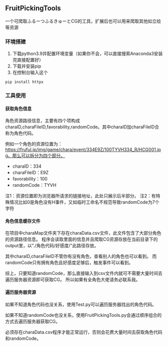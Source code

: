 ## FruitPickingTools
一个可爬取ふるーつふるきゅーとCG的工具，扩展后也可以用来爬取其他如立绘等资源
### 环境搭建
1. 下载python3.9并配置环境变量（如果你不会，可以直接搜索Anaconda3安装完直接配置好）
2. 下载并安装pip
3. 在控制台输入这个
```shell
pip install httpx
```
### 工具使用

#### 获取角色信息
角色资源路径信息，主要有四个项构成charaID,charaFileID,favorability,randomCode。其中charaID加charaFileID合称为角色代码。

例如一个角色的资源位置为：https://fruful.jp/img/game/chara/event/334E9Z/100TYVH334_R/HCG001.jpg。那么可以拆分为四个部分。

- charaID：334
- charaFileID：E9Z
- favorability：100
- randomCode：TYVH

注1：资源位置即为浏览器所请求的链接地址，此处只展示后半部分。
注2：有特殊情况比如0是角色没有H事件，又如临时工命名不规范导致randomCode为7个字符

#### 角色信息缓存文件
在项目中charaMap文件夹下存在charaData.csv文件，此文件包含了大部分角色的资源路径信息。
程序会读取里面的信息并且爬取CG资源存放在当前目录下的output里，以"./角色代码/好感度/"此路径存放。

其中charaID,charaFileID不管你有没有角色，查看别人的角色也可以看到。
而randomCode只有拥有角色且好感度足够后，触发事件可以看到。

综上，只要知道randomCode，那么直接输入到csv文件内就可不需要大量时间去遍历服务器资源即可获取CG。
所以如果有全角色大佬请务必联系我。

#### 遍历服务器资源
如果不知道角色代码也没关系，使用Test.py可以遍历服务器找出的角色代码。

如果不知道randomCode也没关系，使用FruitPickingTools.py会通过顺序组合的方式去遍历服务器获取CG。

必须存在charaData.csv程序才能正常运行，否则会花费大量时间去获取角色代码和randomCode。

